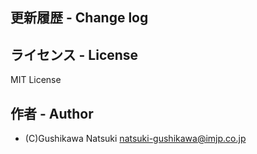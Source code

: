 
## 更新履歴 - Change log

## ライセンス - License
MIT License

## 作者 - Author
- (C)Gushikawa Natsuki natsuki-gushikawa@imjp.co.jp